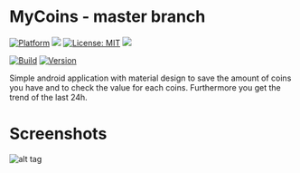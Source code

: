 # MyCoins - master branch

[![Platform](https://img.shields.io/badge/platform-Android-blue.svg)](https://www.android.com)
<a target="_blank" href="https://android-arsenal.com/api?level=23" title="API23+"><img src="https://img.shields.io/badge/API-23+-blue.svg" /></a>
[![License: MIT](https://img.shields.io/badge/License-MIT-blue.svg)](https://opensource.org/licenses/MIT)
<a target="_blank" href="https://www.paypal.me/GuepardoApps" title="Donate using PayPal"><img src="https://img.shields.io/badge/paypal-donate-blue.svg" /></a>

[![Build](https://img.shields.io/badge/build-WIP-orange.svg)](https://github.com/GuepardoApps/MyCoins/tree/master/releases)
[![Version](https://img.shields.io/badge/version-v1.1.0.180902-blue.svg)](https://github.com/GuepardoApps/MyCoins/tree/master/releases/v1.1.0.180902.apk)

Simple android application with material design to save the amount of coins you have and to check the value for each coins. Furthermore you get the trend of the last 24h.

# Screenshots

![alt tag](https://github.com/GuepardoApps/MyCoins/blob/master/screenshots/header_001.png)